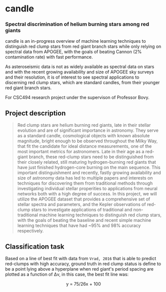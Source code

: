 # candle
### Spectral discrimination of helium burning stars among red giants

candle is an in-progress overview of machine learning techniques to distinguish red clump stars from red giant branch stars while only relying on spectral data from APOGEE, with the goals of beating Cannon (2% contamination rate) with fast performance.

As asteroseismic data is not as widely available as spectral data on stars and with the recent growing availability and size of APOGEE sky surveys and their resolution, it is of interest to see spectral applications to discerning red clump stars, which are standard candles, from their younger red giant branch stars. 

For CSC494 research project under the supervison of Professor Bovy. 

## Project description

> Red clump stars are helium burning red giants, late in their stellar evolution and are of significant importance in astronomy. They serve as a standard candle, cosmological objects with known absolute magnitude, bright enough to be observed throughout the Milky Way, that fit the candidate for ideal distance measurements, one of the most important metrics for astronomers. Late in their age as a red-giant branch, these red-clump stars need to be distinguished from their closely related, still maturing hydrogen-burning red giants that have just finished hydrogen-core burning on the main sequence. This important distinguishment and recently, fastly growing availability and size of astronomy data has led to multiple papers and interests on techniques for discovering them from traditional methods through investigating individual stellar properities to applications from neural networks both with a high degree of success. In this project, we will utilize the APOGEE dataset that provides a comprehensive set of stellar spectra and parameters, and the Kepler observations of red-clump stars to investigate applications of traditional and non-traditional machine learning techniques to distinguish red clump stars, with the goals of beating the baseline and recent simple machine learning techniques that have had ~95% and 98% accuracy respectively. 


## Classification task
Based on a line of best fit with data from `Vrad, 2016` that is able to predict red-clumps with high accuracy, ground truth in red clump status is define to be a point lying above a hyperplane when red giant's period spacing are plotted as a function of Δv, in this case, the best fit line was:

<p style="text-align:center;">
y = 75/26x + 100
</p>